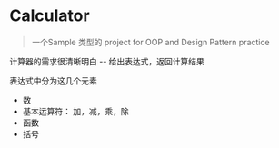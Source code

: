 # Calculator
> 一个Sample 类型的 project for OOP and Design Pattern practice

计算器的需求很清晰明白 -- 给出表达式，返回计算结果

表达式中分为这几个元素
* 数
* 基本运算符： 加，减，乘，除
* 函数
* 括号
